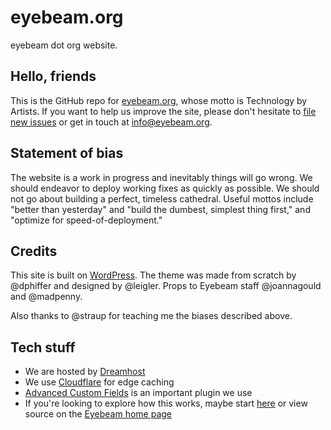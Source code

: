 # eyebeam.org

eyebeam dot org website.

## Hello, friends

This is the GitHub repo for [eyebeam.org](https://eyebeam.org/), whose motto is
Technology by Artists. If you want to help us improve the site, please don't
hesitate to [file new issues](https://github.com/eyebeam/eyebeam.org/issues/)
or get in touch at [info@eyebeam.org](mailto:info@eyebeam.org).

## Statement of bias

The website is a work in progress and inevitably things will go wrong. We should
endeavor to deploy working fixes as quickly as possible. We should not go about
building a perfect, timeless cathedral. Useful mottos include "better than
yesterday" and "build the dumbest, simplest thing first," and "optimize for
speed-of-deployment."

## Credits

This site is built on [WordPress](https://wordpress.org/). The theme was made
from scratch by @dphiffer and designed by @leigler. Props to Eyebeam staff
@joannagould and @madpenny.

Also thanks to @straup for teaching me the biases described above.

## Tech stuff

* We are hosted by [Dreamhost](https://dreamhost.com/)
* We use [Cloudflare](https://cloudflare.com/) for edge caching
* [Advanced Custom Fields](https://advancedcustomfields.com/) is an important
  plugin we use
* If you're looking to explore how this works, maybe start
  [here](https://github.com/eyebeam/eyebeam.org/blob/master/wp-content/themes/eyebeam2018/index.php)
  or view source on the [Eyebeam home page](https://www.eyebeam.org/)
